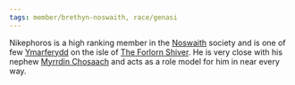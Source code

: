 ```yaml
---
tags: member/brethyn-noswaith, race/genasi
---
```


Nikephoros is a high ranking member in the [Noswaith](../Groups/Brethyn%20Noswaith.md) society and is one of few [Ymarferydd](../Groups/Ymarferydd.md) on the isle of [The Forlorn Shiver](../Locations/Cloud%20Sea/Shards/The%20Forlorn%20Shiver/The%20Forlorn%20Shiver.md). He is very close with his nephew [Myrrdin Chosaach](Party/Myrrdin%20Chosaach.md) and acts as a role model for him in near every way.
